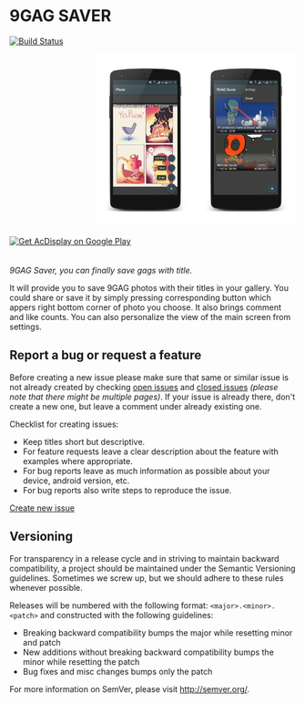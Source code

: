 # 9GAG SAVER
[![Build Status](https://travis-ci.org/DenizUgur/ninegagsaver.svg?branch=master)](https://travis-ci.org/DenizUgur/ninegagsaver)

<img alt="Main screen: saved gags" align="right" height="300"
   src="https://github.com/DenizUgur/ninegagsaver/raw/master/screenshot/screenshot_1.png" />
<img alt="Main screen: showing modified gag" align="right" height="300"
   src="https://github.com/DenizUgur/ninegagsaver/raw/master/screenshot/screenshot_2.png" />

<a href="http://get.acdisplay.org">
  <img alt="Get AcDisplay on Google Play" vspace="20"
       src="http://developer.android.com/images/brand/en_generic_rgb_wo_60.png" />
</a>

*9GAG Saver, you can finally save gags with title.*

It will provide you to save 9GAG photos with their titles in your gallery. You could share or save it by simply pressing corresponding button which appers right bottom corner of photo you choose. It also brings comment and like counts. You can also personalize the view of the main screen from settings.

Report a bug or request a feature
----------------
Before creating a new issue please make sure that same or similar issue is not already created by checking [open issues][2] and [closed issues][3] *(please note that there might be multiple pages)*. If your issue is already there, don't create a new one, but leave a comment under already existing one.

Checklist for creating issues:

- Keep titles short but descriptive.
- For feature requests leave a clear description about the feature with examples where appropriate.
- For bug reports leave as much information as possible about your device, android version, etc.
- For bug reports also write steps to reproduce the issue.

[Create new issue][1]

Versioning
----------------
For transparency in a release cycle and in striving to maintain backward compatibility, a project should be maintained under the Semantic Versioning guidelines. Sometimes we screw up, but we should adhere to these rules whenever possible.

Releases will be numbered with the following format: `<major>.<minor>.<patch>` and constructed with the following guidelines:
- Breaking backward compatibility bumps the major while resetting minor and patch
- New additions without breaking backward compatibility bumps the minor while resetting the patch
- Bug fixes and misc changes bumps only the patch

For more information on SemVer, please visit http://semver.org/.

[1]: https://github.com/DenizUgur/ninegagsaver/issues/new
[2]: https://github.com/DenizUgur/ninegagsaver/issues?state=open
[3]: https://github.com/DenizUgur/ninegagsaver/issues?state=closed
